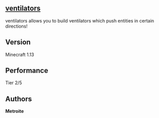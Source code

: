 ## [ventilators](https://minhaskamal.github.io/DownGit/#/home?url=https://github.com/Metroite/datapacks/tree/master/ventilators)

ventilators allows you to build ventilators which push entities in certain directions!

## Version

Minecraft 1.13

## Performance

Tier 2/5

## Authors

**Metroite**
